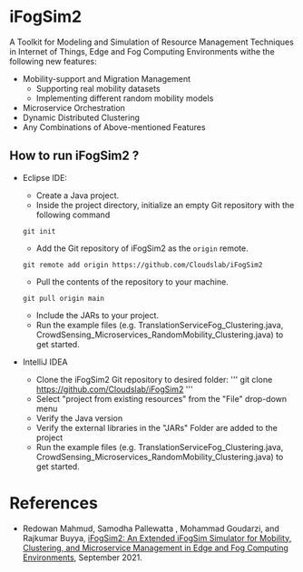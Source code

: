 # iFogSim2
A Toolkit for Modeling and Simulation of Resource Management Techniques in Internet of Things, Edge and Fog Computing Environments withe the following new features:
 * Mobility-support and Migration Management
   * Supporting real mobility datasets
   * Implementing different random mobility models 
 * Microservice Orchestration
 * Dynamic Distributed Clustering
 * Any Combinations of Above-mentioned Features 

## How to run iFogSim2 ?
* Eclipse IDE:
  * Create a Java project. 
  * Inside the project directory, initialize an empty Git repository with the following command
  ```
  git init
  ```
  * Add the Git repository of iFogSim2 as the `origin` remote.
  ```
  git remote add origin https://github.com/Cloudslab/iFogSim2
  ```
  * Pull the contents of the repository to your machine.
  ```
  git pull origin main
  ```
  * Include the JARs to your project.  
  * Run the example files (e.g. TranslationServiceFog_Clustering.java, CrowdSensing_Microservices_RandomMobility_Clustering.java) to get started.

* IntelliJ IDEA
  * Clone the iFogSim2 Git repository to desired folder:
  '''
  git clone https://github.com/Cloudslab/iFogSim2
  '''
  * Select "project from existing resources" from the "File" drop-down menu
  * Verify the Java version
  * Verify the external libraries in the "JARs" Folder are added to the project
  * Run the example files (e.g. TranslationServiceFog_Clustering.java, CrowdSensing_Microservices_RandomMobility_Clustering.java) to get started.

# References
 * Redowan Mahmud, Samodha Pallewatta , Mohammad Goudarzi, and Rajkumar Buyya, <A href="https://arxiv.org/abs/2109.05636">iFogSim2: An Extended iFogSim Simulator for Mobility, Clustering, and Microservice Management in Edge and Fog Computing Environments</A>, September 2021.

